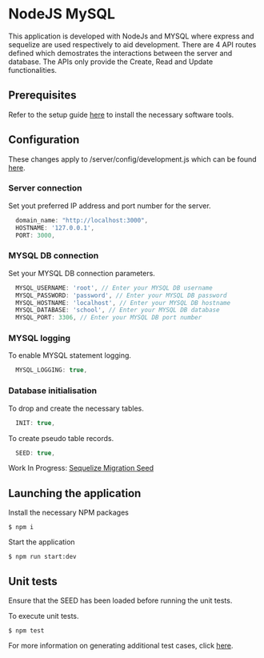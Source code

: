 # NodeJS MySQL
This application is developed with NodeJs and MYSQL where express and sequelize are used respectively to aid development. There are 4 API routes defined which demostrates the interactions between the server and database. The APIs only provide the Create, Read and Update functionalities.

## Prerequisites
Refer to the setup guide [here](./instructions/SETUP.md) to install the necessary software tools.

## Configuration
These changes apply to /server/config/development.js which can be found [here](./server/config/development.js).

### Server connection
Set yout preferred IP address and port number for the server.
```javascript
  domain_name: "http://localhost:3000",
  HOSTNAME: '127.0.0.1',
  PORT: 3000,
```

### MYSQL DB connection
Set your MYSQL DB connection parameters.
```javascript
  MYSQL_USERNAME: 'root', // Enter your MYSQL DB username
  MYSQL_PASSWORD: 'password', // Enter your MYSQL DB password
  MYSQL_HOSTNAME: 'localhost', // Enter your MYSQL DB hostname
  MYSQL_DATABASE: 'school', // Enter your MYSQL DB database
  MYSQL_PORT: 3306, // Enter your MYSQL DB port number
```
### MYSQL logging
To enable MYSQL statement logging.
```javascript
  MYSQL_LOGGING: true,
```

### Database initialisation
To drop and create the necessary tables.
```javascript
  INIT: true,
```
To create pseudo table records.
```javascript
  SEED: true,
```
Work In Progress: [Sequelize Migration Seed](./seed)

## Launching the application
Install the necessary NPM packages
```
$ npm i
```

Start the application
```
$ npm run start:dev
```

## Unit tests
Ensure that the SEED has been loaded before running the unit tests.

To execute unit tests.
```
$ npm test
```

For more information on generating additional test cases, click [here](./instructions/UNIT_TEST.md).